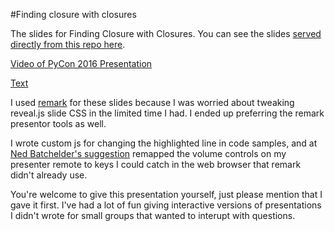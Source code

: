 #Finding closure with closures

The slides for Finding Closure with Closures.
You can see the slides [served directly from this repo
here](https://cdn.rawgit.com/thomasballinger/python-closures-slides/master/closures.html).

[Video of PyCon 2016 Presentation](https://www.youtube.com/watch?v=E9wS6LdXM8Y)

[Text](http://ballingt.com/python-closures)


I used [remark](http://rema.com/) for these slides because I was worried about
tweaking reveal.js slide CSS in the limited time I had. I ended up preferring
the remark presentor tools as well.

I wrote custom js for changing the highlighted line in code samples, and at
[Ned Batchelder's suggestion](http://nedbatchelder.com/blog/201504/how_i_make_presentations.html)
remapped the volume controls on my presenter remote to keys I could catch in
the web browser that remark didn't already use.

You're welcome to give this presentation yourself, just please mention that I
gave it first. I've had a lot of fun giving interactive versions of
presentations I didn't wrote for small groups that wanted to interupt with questions.
